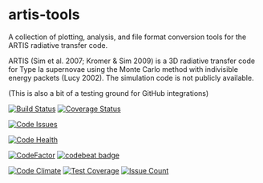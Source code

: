 # artis-tools

A collection of plotting, analysis, and file format conversion tools for the ARTIS radiative transfer code.

ARTIS (Sim et al. 2007; Kromer & Sim 2009) is a 3D radiative transfer code for Type Ia supernovae using the Monte Carlo method with indivisible energy packets (Lucy 2002). The simulation code is not publicly available.

(This is also a bit of a testing ground for GitHub integrations)

[![Build Status](https://travis-ci.org/lukeshingles/artistools.svg?branch=master)](https://travis-ci.org/lukeshingles/artistools)
[![Coverage Status](https://coveralls.io/repos/github/lukeshingles/artistools/badge.svg?branch=master)](https://coveralls.io/github/lukeshingles/artistools?branch=master)

[![Code Issues](https://www.quantifiedcode.com/api/v1/project/be02174519b14c45bcd765b468be6ee4/badge.svg)](https://www.quantifiedcode.com/app/project/be02174519b14c45bcd765b468be6ee4)

[![Code Health](https://landscape.io/github/lukeshingles/artistools/master/landscape.svg?style=flat)](https://landscape.io/github/lukeshingles/artistools/master)

[![CodeFactor](https://www.codefactor.io/repository/github/lukeshingles/artistools/badge)](https://www.codefactor.io/repository/github/lukeshingles/artistools)
[![codebeat badge](https://codebeat.co/badges/ace84544-8781-4e3f-b86b-b21fb3f9fc87)](https://codebeat.co/projects/github-com-lukeshingles-artistools-master)

[![Code Climate](https://codeclimate.com/github/lukeshingles/artistools/badges/gpa.svg)](https://codeclimate.com/github/lukeshingles/artistools)
[![Test Coverage](https://codeclimate.com/github/lukeshingles/artistools/badges/coverage.svg)](https://codeclimate.com/github/lukeshingles/artistools/coverage)
[![Issue Count](https://codeclimate.com/github/lukeshingles/artistools/badges/issue_count.svg)](https://codeclimate.com/github/lukeshingles/artistools)

